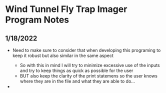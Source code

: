 # Wind Tunnel Fly Trap Imager Program Notes

## 1/18/2022
* Need to make sure to consider that when developing this programing to keep it robust but also similar in the same aspect
    * So with this in mind I will try to minimize excessive use of the inputs and try to keep things as quick as possible for the user 
    * BUT also keep the clarity of the print statemens so the user knows where they are in the file and what they are able to do...

* 